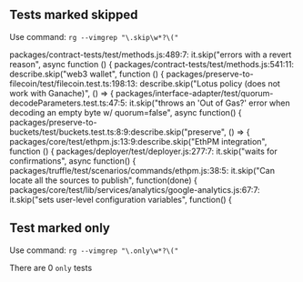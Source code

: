 


## Tests marked skipped

Use command: `rg --vimgrep "\.skip\w*?\("`

packages/contract-tests/test/methods.js:489:7:    it.skip("errors with a revert reason", async function () {
packages/contract-tests/test/methods.js:541:11:  describe.skip("web3 wallet", function () {
packages/preserve-to-filecoin/test/filecoin.test.ts:198:13:    describe.skip("Lotus policy (does not work with Ganache)", () => {
packages/interface-adapter/test/quorum-decodeParameters.test.ts:47:5:  it.skip("throws an 'Out of Gas?' error when decoding an empty byte w/ quorum=false", async function() {
packages/preserve-to-buckets/test/buckets.test.ts:8:9:describe.skip("preserve", () => {
packages/core/test/ethpm.js:13:9:describe.skip("EthPM integration", function () {
packages/deployer/test/deployer.js:277:7:    it.skip("waits for confirmations", async function() {
packages/truffle/test/scenarios/commands/ethpm.js:38:5:  it.skip("Can locate all the sources to publish", function(done) {
packages/core/test/lib/services/analytics/google-analytics.js:67:7:    it.skip("sets user-level configuration variables", function() {

## Test marked only
Use command: `rg --vimgrep "\.only\w*?\("`

There are 0 `only` tests
